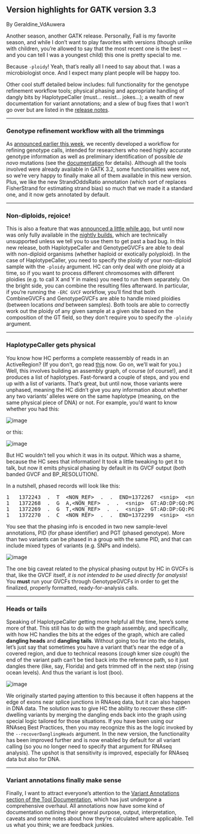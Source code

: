 ## Version highlights for GATK version 3.3

By Geraldine_VdAuwera

<p>Another season, another GATK release. Personally, Fall is my favorite season, and while I don’t want to play favorites with versions (though unlike with children, you’re allowed to say that the most recent one is the best --and you can tell I was a youngest child) this one is pretty special to me.</p>

<p>Because <code class="code codeInline" spellcheck="false">-ploidy</code>! Yeah, that’s really all I need to say about that. I was a microbiologist once. And I expect many plant people will be happy too.</p>

<p>Other cool stuff detailed below includes: full functionality for the genotype refinement workflow tools; physical phasing and appropriate handling of dangly bits by HaplotypeCaller (must… resist… jokes…); a wealth of new documentation for variant annotations; and a slew of bug fixes that I won’t go over but are listed in the <a rel="nofollow" href="https://www.broadinstitute.org/gatk/blog?id=4739">release notes</a>.</p>

<hr></hr><h3>Genotype refinement workflow with all the trimmings</h3>

<p>As <a rel="nofollow" href="https://www.broadinstitute.org/gatk/blog?id=4734">announced earlier this week</a>, we recently developed a workflow for refining genotype calls, intended for researchers who need highly accurate genotype information as well as preliminary identification of possible <em>de novo</em> mutations (see the <a rel="nofollow" href="https://www.broadinstitute.org/gatk/guide/article?id=4723">documentation</a> for details). Although all the tools involved were already available in GATK 3.2, some functionalities were not, so we’re very happy to finally make all of them available in this new version. Plus, we like the new StrandOddsRatio annotation (which sort of replaces FisherStrand for estimating strand bias) so much that we made it a standard one, and it now gets annotated by default.</p>

<hr></hr><h3>Non-diploids, rejoice!</h3>

<p>This is also a feature that was <a rel="nofollow" href="https://www.broadinstitute.org/gatk/blog?id=4535">announced a little while ago</a>, but until now was only fully available in the <a rel="nofollow" href="https://www.broadinstitute.org/gatk/nightly">nightly builds</a>, which are technically unsupported unless we tell you to use them to get past a bad bug. In this new release, both HaplotypeCaller and GenotypeGVCFs are able to deal with non-diploid organisms (whether haploid or exotically polyploid). In the case of HaplotypeCaller, you need to specify the ploidy of your non-diploid sample with the <code class="code codeInline" spellcheck="false">-ploidy</code> argument. HC can only deal with one ploidy at a time, so if you want to process different chromosomes with different ploidies (e.g. to call X and Y in males) you need to run them separately. On the bright side, you can combine the resulting files afterward. In particular, if you’re running the <code class="code codeInline" spellcheck="false">-ERC GVCF</code> workflow, you’ll find that both CombineGVCFs and GenotypeGVCFs are able to handle mixed ploidies (between locations <em>and</em> between samples). Both tools are able to correctly work out the ploidy of any given sample at a given site based on the composition of the GT field, so they don’t require you to specify the <code class="code codeInline" spellcheck="false">-ploidy</code> argument.</p>

<hr></hr><h3>HaplotypeCaller gets physical</h3>

<p>You know how HC performs a complete reassembly of reads in an ActiveRegion? (If you don’t, go read <a rel="nofollow" href="https://www.broadinstitute.org/gatk/guide/article?id=4146">this</a> now. Go on, we’ll wait for you.) Well, this involves building an assembly graph, of course (of course!), and it produces a list of haplotypes. Fast-forward a couple of steps, and you end up with a list of variants. That’s great, but until now, those variants were unphased, meaning the HC didn’t give you any information about whether any two variants’ alleles were on the same haplotype (meaning, on the same physical piece of DNA) or not. For example, you’d want to know whether you had this:</p>

<p><img src="https://us.v-cdn.net/5019796/uploads/FileUpload/68/58b49422caa3758b0de367dac496e2.png" alt="image" class="embedImage-img importedEmbed-img"></img></p>

<p>or this:</p>

<p><img src="https://us.v-cdn.net/5019796/uploads/FileUpload/4e/e0653b703db433d3108ddbfc408fa7.png" alt="image" class="embedImage-img importedEmbed-img"></img></p>

<p>But HC wouldn’t tell you which it was in its output. Which was a shame, because the HC sees that information! It took a little tweaking to get it to talk, but now it emits physical phasing by default in its GVCF output (both banded GVCF and BP_RESOLUTION).</p>

<p>In a nutshell, phased records will look like this:</p>

<pre class="code codeBlock" spellcheck="false">1   1372243  .  T  &lt;NON_REF&gt;  .  .  END=1372267  &lt;snip&gt;  &lt;snip&gt;
1   1372268  .  G  A,&lt;NON_REF&gt;  .  .  &lt;snip&gt;  GT:AD:DP:GQ:PGT:PID:PL:SB 0/1:30,40,0:70:99:0|1:1372268_G_A:&lt;snip&gt;
1   1372269  .  G  T,&lt;NON_REF&gt;  .  .  &lt;snip&gt;  GT:AD:DP:GQ:PGT:PID:PL:SB 0/1:30,41,0:71:99:0|1:1372268_G_A:&lt;snip&gt;
1   1372270  .  C  &lt;NON_REF&gt;  .  .  END=1372299  &lt;snip&gt;  &lt;snip&gt;
</pre>

<p>You see that the phasing info is encoded in two new sample-level annotations, PID (for phase identifier) and PGT (phased genotype). More than two variants can be phased in a group with the same PID, and that can include mixed types of variants (e.g. SNPs and indels).</p>

<p><img src="https://us.v-cdn.net/5019796/uploads/FileUpload/fe/00a776d934adbd12663ffc698c21d0.png" alt="image" class="embedImage-img importedEmbed-img"></img></p>

<p>The one big caveat related to the physical phasing output by HC in GVCFs is that, like the GVCF itself, <em>it is not intended to be used directly for analysis</em>! You <strong>must</strong> run your GVCFs through GenotypeGVCFs in order to get the finalized, properly formatted, ready-for-analysis calls.</p>

<hr></hr><h3>Heads or tails</h3>

<p>Speaking of HaplotypeCaller getting more helpful all the time, here’s some more of that. This still has to do with the graph assembly, and specifically, with how HC handles the bits at the edges of the graph, which are called <strong>dangling heads</strong> and <strong>dangling tails</strong>. Without going too far into the details, let’s just say that sometimes you have a variant that’s near the edge of a covered region, and due to technical reasons (<em>cough</em> kmer size <em>cough</em>) the end of the variant path can’t be tied back into the reference path, so it just dangles there (like, say, Florida) and gets trimmed off in the next step (rising ocean levels). And thus the variant is lost (boo).</p>

<p><img src="https://us.v-cdn.net/5019796/uploads/FileUpload/71/6d88e8c187e7a3df0af6b881b1c73c.png" alt="image" class="embedImage-img importedEmbed-img"></img></p>

<p>We originally started paying attention to this because it often happens at the edge of exons near splice junctions in RNAseq data, but it can also happen in DNA data. The solution was to give HC the ability to recover these cliff-dwelling variants by merging the dangling ends back into the graph using special logic tailored for those situations. If you have been using our RNAseq Best Practices, then you may recognize this as the logic invoked by the <code class="code codeInline" spellcheck="false">--recoverDanglingHeads</code> argument. In the new version, the functionality has been improved further and is now enabled by default for all variant calling (so you no longer need to specify that argument for RNAseq analysis). The upshot is that sensitivity is improved, especially for RNAseq data but also for DNA.</p>

<hr></hr><h3>Variant annotations finally make sense</h3>

<p>Finally, I want to attract everyone’s attention to the <a rel="nofollow" href="https://www.broadinstitute.org/gatk/guide/tooldocs/#VariantAnnotations">Variant Annotations section of the Tool Documentation</a>, which has just undergone a comprehensive overhaul. All annotations now have some kind of documentation outlining their general purpose, output, interpretation, caveats and some notes about how they’re calculated where applicable. Tell us what you think; we are feedback junkies.</p>
